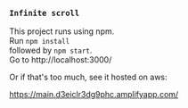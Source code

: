 ### `Infinite scroll`
This project runs using npm.<br/>
Run `npm install`<br/>
followed by `npm start`.<br/>
Go to http://localhost:3000/

Or if that's too much, see it hosted on aws:

https://main.d3eiclr3dg9phc.amplifyapp.com/
